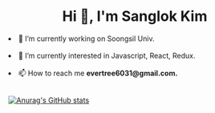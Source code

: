 <h1 align="center">Hi 👋, I'm Sanglok Kim</h1>
<div><li>🔭 I’m currently working on Soongsil Univ.</li></div>
</br>

<div><li>🌱 I’m currently interested in Javascript, React, Redux.</li></div>
</br>
<div><li>📫 How to reach me <b>evertree6031@gmail.com.</b></li></div>
</br>

[![Anurag's GitHub stats](https://github-readme-stats.vercel.app/api?username=lokba&theme=radical&show_icons=true&count_private=true)](https://github.com/anuraghazra/github-readme-stats)
